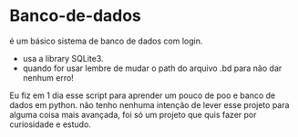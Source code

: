 # Banco-de-dados
é um básico sistema de banco de dados com login.

- usa a library SQLite3.
- quando for usar lembre de mudar o path do arquivo .bd para não dar nenhum erro!

Eu fiz em 1 dia esse script para aprender um pouco
de poo e banco de dados em python. não tenho nenhuma intenção
de lever esse projeto para alguma coisa mais avançada, foi só um projeto
que quis fazer por curiosidade e estudo.
